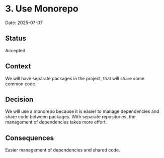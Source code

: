 # 3. Use Monorepo

Date: 2025-07-07

## Status

Accepted

## Context

We will have separate packages in the project, that will share some common code.

## Decision

We will use a monorepo because it is easier to manage dependencies and share code between packages.
With separate repositories, the management of dependencies takes more effort.

## Consequences

Easier management of dependencies and shared code.
